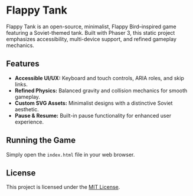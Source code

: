 # Flappy Tank

Flappy Tank is an open-source, minimalist, Flappy Bird–inspired game featuring a Soviet-themed tank. Built with Phaser 3, this static project emphasizes accessibility, multi-device support, and refined gameplay mechanics.

## Features

- **Accessible UI/UX:** Keyboard and touch controls, ARIA roles, and skip links.
- **Refined Physics:** Balanced gravity and collision mechanics for smooth gameplay.
- **Custom SVG Assets:** Minimalist designs with a distinctive Soviet aesthetic.
- **Pause & Resume:** Built-in pause functionality for enhanced user experience.

## Running the Game

Simply open the `index.html` file in your web browser.

## License

This project is licensed under the [MIT License](LICENSE).
